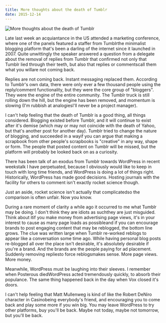 ```yaml
---
title: More thoughts about the death of Tumblr
date: 2015-12-14
---
```


![More thoughts about the death of Tumblr](https://source.unsplash.com/hopX_jpVtRM/1600x900)

Late last week an acquiantance in the US attended a marketing conference, where one of the panels featured a staffer from Tumblrthe minimalist blogging platform that's been a darling of the internet since it launched in 2007. Quite unwittingly the speaker answered a question from a delegate about the removal of replies from Tumblr that confirmed not only that Tumblr lied through their teeth, but also that replies or commentscall them what you willare not coming back.

Replies are not coming back. Instant messaging replaced them. According to Tumblr's own data, there were only ever a few thousand people using the reply/comment functionality, but they were the core group of "bloggers". They were the engine of the entire community. The Tumblr truck is still rolling down the hill, but the engine has been removed, and momentum is slowing (I'm rubbish at analogiesI'll never be a project manager).

I can't help feeling that the death of Tumblr is a good thing, all things considered. Blogging existed before Tumblr, and it will continue to exist after it's demise (which may or may not coincide with the death of Yahoo, but that's another post for another day). Tumblr tried to change the nature of blogging, and succeeded in a wayif you can argue that making a scrapbook from other people's scrapbooks is "creative" in any way, shape or form. The people that posted content on Tumblr will be missed, but the platform will probably be looked back on as a curiosity.

There has been talk of an exodus from Tumblr towards WordPress in recent weekstalk I have perpetuated, because I obviously would like to keep in touch with long time friends, and WordPress is doing a lot of things right. Historically, WordPress has made good decisions. Hosting journals with the facility for others to comment isn't exactly rocket science though.

Just an aside, rocket science isn't actually that complicatedso the comparison is often unfair. Now you know.

During a rare moment of clarity a while ago it occurred to me what Tumblr may be doing. I don't think they are idiots as suchthey are just misguided. Think about itif you make money from advertising page views, it's in your interest to cause as many page loads as possibleand if you can encourage brands to post engaging content that may be reblogged, the bottom line grows. The clue was written large when Tumblr re-worked reblogs to appear like a conversation some time ago. While having personal blog posts re-blogged all over the place isn't desirable, it's absolutely desirable if you're a brand. And the brands are the people paying for ad placement. Suddenly removing repliesto force reblogsmakes sense. More page views. More money.

Meanwhile, WordPress must be laughing into their sleeves. I remember when Posterous diedWordPress acted tremendously quickly, to absorb their populance. The same thing happened back in the day when Vox closed it's doors.

I can't help feeling that Matt Mullenweg is kind of like the Robert DeNiro character in Casinobeing everybody's friend, and encouraging you to come back and play some more if you win big. You may leave WordPress to try other platforms, buy you'll be back. Maybe not today, maybe not tomorrow, but you'll be back.